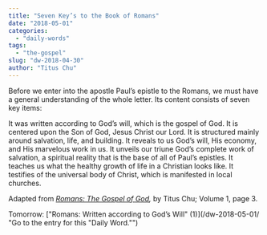 ```yaml
---
title: "Seven Key’s to the Book of Romans"
date: "2018-05-01"
categories: 
  - "daily-words"
tags: 
  - "the-gospel"
slug: "dw-2018-04-30"
author: "Titus Chu"
---
```


Before we enter into the apostle Paul’s epistle to the Romans, we must have a general understanding of the whole letter. Its content consists of seven key items:

It was written according to God’s will, which is the gospel of God. It is centered upon the Son of God, Jesus Christ our Lord. It is structured mainly around salvation, life, and building. It reveals to us God’s will, His economy, and His marvelous work in us. It unveils our triune God’s complete work of salvation, a spiritual reality that is the base of all of Paul’s epistles. It teaches us what the healthy growth of life in a Christian looks like. It testifies of the universal body of Christ, which is manifested in local churches.

Adapted from _[Romans: The Gospel of God](/book-romans/ "Go to the listing for this book."),_ by Titus Chu; Volume 1, page 3.

Tomorrow: ["Romans: Written according to God’s Will" (1)](/dw-2018-05-01/ "Go to the entry for this "Daily Word."")
